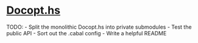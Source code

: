 # [Docopt.hs](http://docopt.org)

TODO: 
	- Split the monolithic Docopt.hs into private submodules
	- Test the public API
	- Sort out the .cabal config
	- Write a helpful README
